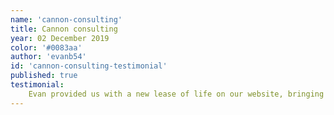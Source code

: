 ```yaml
---
name: 'cannon-consulting'
title: Cannon consulting
year: 02 December 2019
color: '#0083aa'
author: 'evanb54'
id: 'cannon-consulting-testimonial'
published: true
testimonial:
    Evan provided us with a new lease of life on our website, bringing it to a clean finish with a modern standard.
---
```

